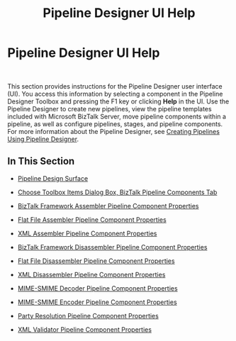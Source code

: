 ﻿---
title: Pipeline Designer UI Help
TOCTitle: Pipeline Designer UI Help
ms:assetid: aae6d7e0-5c5f-47d5-99d8-7b09c77a315a
ms:mtpsurl: https://msdn.microsoft.com/en-us/library/Aa577986(v=BTS.80)
ms:contentKeyID: 51530374
ms.date: 08/30/2017
mtps_version: v=BTS.80
f1_keywords:
- bts10.pipelines.design.ui.help
---

# Pipeline Designer UI Help

 

This section provides instructions for the Pipeline Designer user interface (UI). You access this information by selecting a component in the Pipeline Designer Toolbox and pressing the F1 key or clicking **Help** in the UI. Use the Pipeline Designer to create new pipelines, view the pipeline templates included with Microsoft BizTalk Server, move pipeline components within a pipeline, as well as configure pipelines, stages, and pipeline components. For more information about the Pipeline Designer, see [Creating Pipelines Using Pipeline Designer](https://msdn.microsoft.com/library/aa561179\(v=bts.80\)).

## In This Section

  - [Pipeline Design Surface](pipeline-design-surface.md)

  - [Choose Toolbox Items Dialog Box, BizTalk Pipeline Components Tab](choose-toolbox-items-dialog-box-biztalk-pipeline-components-tab.md)

  - [BizTalk Framework Assembler Pipeline Component Properties](biztalk-framework-assembler-pipeline-component-properties.md)

  - [Flat File Assembler Pipeline Component Properties](flat-file-assembler-pipeline-component-properties.md)

  - [XML Assembler Pipeline Component Properties](xml-assembler-pipeline-component-properties.md)

  - [BizTalk Framework Disassembler Pipeline Component Properties](biztalk-framework-disassembler-pipeline-component-properties.md)

  - [Flat File Disassembler Pipeline Component Properties](flat-file-disassembler-pipeline-component-properties.md)

  - [XML Disassembler Pipeline Component Properties](xml-disassembler-pipeline-component-properties.md)

  - [MIME-SMIME Decoder Pipeline Component Properties](mime-smime-decoder-pipeline-component-properties.md)

  - [MIME-SMIME Encoder Pipeline Component Properties](mime-smime-encoder-pipeline-component-properties.md)

  - [Party Resolution Pipeline Component Properties](party-resolution-pipeline-component-properties.md)

  - [XML Validator Pipeline Component Properties](xml-validator-pipeline-component-properties.md)

